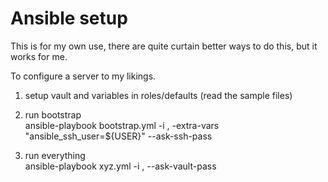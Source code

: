 # Ansible setup 

This is for my own use, there are quite curtain better ways to do this, but it works for me.

To configure a server to my likings.

1) setup vault and variables in roles/defaults (read the sample files)

2) run bootstrap<br/>
ansible-playbook bootstrap.yml -i <ip>, -extra-vars "ansible_ssh_user=${USER}" --ask-ssh-pass

3) run everything<br/>
ansible-playbook xyz.yml -i <ip>, --ask-vault-pass

